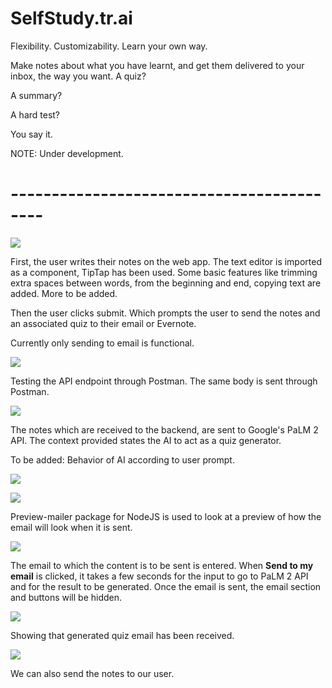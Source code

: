 # SelfStudy.tr.ai
Flexibility. Customizability. Learn your own way.

Make notes about what you have learnt, and get them delivered to your inbox, the way you want. 
A quiz?

A summary?

A hard test? 

You say it.

NOTE: Under development.
# ------------------------------------------

![](images/1_text_on_frontend.png)

First, the user writes their notes on the web app. The text editor is imported as a component, TipTap has been used.
Some basic features like trimming extra spaces between words, from the beginning and end, copying text are added.
More to be added.

Then the user clicks submit. Which prompts the user to send the notes and an associated quiz to their email or Evernote.

Currently only sending to email is functional.

![](images/2_received_on_postman.png)

Testing the API endpoint through Postman. The same body is sent through Postman.

![](images/3_generated_quiz.png)

The notes which are received to the backend, are sent to Google's PaLM 2 API. The context provided states the AI to act as a quiz generator.

To be added: Behavior of AI according to user prompt.

![](images/4a_mail_html_preview.png)

![](images/4b_mail_text_preview.png)

Preview-mailer package for NodeJS is used to look at a preview of how the email will look when it is sent.

![](images/5_sending_to_my_email.png)

The email to which the content is to be sent is entered. When **Send to my email** is clicked, it takes a few seconds for the input to go to PaLM 2 API and for the result to be generated. Once the email is sent, the email section and buttons will be hidden. 

![](images/6b_receving_quiz_email.png)

Showing that generated quiz email has been received.

![](images/6a_receving_my_email.png)

We can also send the notes to our user.